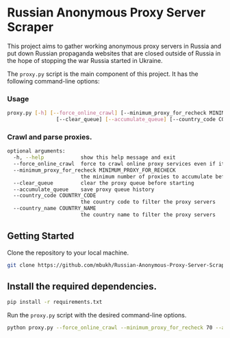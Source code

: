 # Russian Anonymous Proxy Server Scraper

This project aims to gather working anonymous proxy servers in Russia and put down Russian propaganda websites that are closed outside of Russia in the hope of stopping the war Russia started in Ukraine.

The `proxy.py` script is the main component of this project. It has the following command-line options:

### Usage
```sh
proxy.py [-h] [--force_online_crawl] [--minimum_proxy_for_recheck MINIMUM_PROXY_FOR_RECHECK]
                [--clear_queue] [--accumulate_queue] [--country_code COUNTRY_CODE] [--country_name COUNTRY_NAME]
```

### Crawl and parse proxies.

```sh
optional arguments:
  -h, --help            show this help message and exit
  --force_online_crawl  force to crawl online proxy services even if it is not needed
  --minimum_proxy_for_recheck MINIMUM_PROXY_FOR_RECHECK
                        the minimum number of proxies to accumulate before waiting to recheck
  --clear_queue         clear the proxy queue before starting
  --accumulate_queue    save proxy queue history
  --country_code COUNTRY_CODE
                        the country code to filter the proxy servers
  --country_name COUNTRY_NAME
                        the country name to filter the proxy servers
```

## Getting Started

Clone the repository to your local machine.

```sh
git clone https://github.com/mbukh/Russian-Anonymous-Proxy-Server-Scraper.git
```

## Install the required dependencies.

```sh
pip install -r requirements.txt
```

Run the `proxy.py` script with the desired command-line options.

```sh
python proxy.py --force_online_crawl --minimum_proxy_for_recheck 70 --accumulate_queue --country_code ru --country_name russia
```